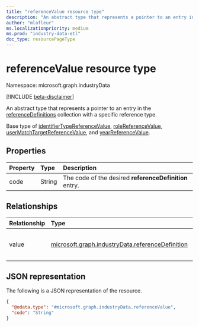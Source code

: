 ```yaml
---
title: "referenceValue resource type"
description: "An abstract type that represents a pointer to an entry in the referenceDefinitions collection."
author: "mlafleur"
ms.localizationpriority: medium
ms.prod: "industry-data-etl"
doc_type: resourcePageType
---
```


# referenceValue resource type

Namespace: microsoft.graph.industryData

[!INCLUDE [beta-disclaimer](../../includes/beta-disclaimer.md)]

An abstract type that represents a pointer to an entry in the [referenceDefinitions](industrydata-referencedefinition.md) collection with a specific reference type.

Base type of [identifierTypeReferenceValue](industrydata-identifiertypereferencevalue.md), [roleReferenceValue](industrydata-rolereferencevalue.md), [userMatchTargetReferenceValue](industrydata-usermatchtargetreferencevalue.md), and [yearReferenceValue](industrydata-yearreferencevalue.md).

## Properties

| Property | Type   | Description                                            |
| :------- | :----- | :----------------------------------------------------- |
| code     | String | The code of the desired **referenceDefinition** entry. |

## Relationships

| Relationship | Type                                                       | Description                                            |
| :----------- | :--------------------------------------------------------- | :----------------------------------------------------- |
| value        | [microsoft.graph.industryData.referenceDefinition](industrydata-referencedefinition.md) | Reference to the bound **referenceDefinition** entity. |

## JSON representation

The following is a JSON representation of the resource.

<!-- {
  "blockType": "resource",
  "@odata.type": "microsoft.graph.industryData.referenceValue"
}
-->

```json
{
  "@odata.type": "#microsoft.graph.industryData.referenceValue",
  "code": "String"
}
```
